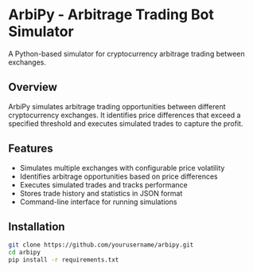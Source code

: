 # ArbiPy - Arbitrage Trading Bot Simulator

A Python-based simulator for cryptocurrency arbitrage trading between exchanges.

## Overview

ArbiPy simulates arbitrage trading opportunities between different cryptocurrency exchanges. It identifies price differences that exceed a specified threshold and executes simulated trades to capture the profit.

## Features

- Simulates multiple exchanges with configurable price volatility
- Identifies arbitrage opportunities based on price differences
- Executes simulated trades and tracks performance
- Stores trade history and statistics in JSON format
- Command-line interface for running simulations

## Installation

```bash
git clone https://github.com/yourusername/arbipy.git
cd arbipy
pip install -r requirements.txt

